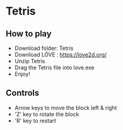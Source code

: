 # Tetris
## How to play
- Download folder: Tetris
- Download LÖVE : https://love2d.org/
- Unzip Tetris
- Drag the Tetris file into love.exe
- Enjoy!

## Controls
- Arrow keys to move the block left & right
- 'Z' key to rotate the block
- 'R' key to restart
